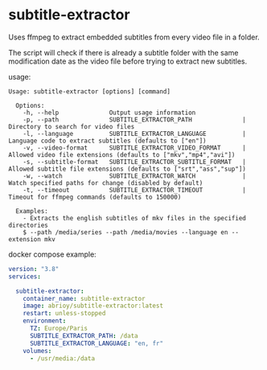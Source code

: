 # subtitle-extractor

Uses ffmpeg to extract embedded subtitles from every video file in a folder. 

The script will check if there is already a subtitle folder with the same modification date as the video file before trying to extract new subtitles.


usage:
```
Usage: subtitle-extractor [options] [command]

  Options:
    -h, --help              Output usage information
    -p, --path              SUBTITLE_EXTRACTOR_PATH              | Directory to search for video files
    -l, --language          SUBTITLE_EXTRACTOR_LANGUAGE          | Language code to extract subtitles (defaults to ["en"])
    -v, --video-format      SUBTITLE_EXTRACTOR_VIDEO_FORMAT      | Allowed video file extensions (defaults to ["mkv","mp4","avi"])
    -s, --subtitle-format   SUBTITLE_EXTRACTOR_SUBTITLE_FORMAT   | Allowed subtitle file extensions (defaults to ["srt","ass","sup"])
    -w, --watch             SUBTITLE_EXTRACTOR_WATCH             | Watch specified paths for change (disabled by default)
    -t, --timeout           SUBTITLE_EXTRACTOR_TIMEOUT           | Timeout for ffmpeg commands (defaults to 150000)

  Examples:
    - Extracts the english subtitles of mkv files in the specified directories
    $ --path /media/series --path /media/movies --language en --extension mkv
```

docker compose example:

```yaml
version: "3.8"
services:

  subtitle-extractor:
    container_name: subtitle-extractor
    image: abrioy/subtitle-extractor:latest
    restart: unless-stopped
    environment:
      TZ: Europe/Paris
      SUBTITLE_EXTRACTOR_PATH: /data
      SUBTITLE_EXTRACTOR_LANGUAGE: "en, fr"
    volumes:
      - /usr/media:/data
```
